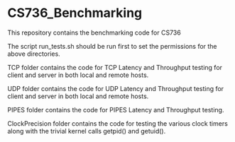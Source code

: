 # CS736_Benchmarking
This repository contains the benchmarking code for CS736

The script run_tests.sh should be run first to set the permissions for the above directories.

TCP folder contains the code for TCP Latency and Throughput testing for client and server in both local and remote hosts.

UDP folder contains the code for UDP Latency and Throughput testing for client and server in both local and remote hosts.

PIPES folder contains the code for PIPES Latency and Throughput testing.

ClockPrecision folder contains the code for testing the various clock timers along with the trivial kernel calls getpid() and getuid().
